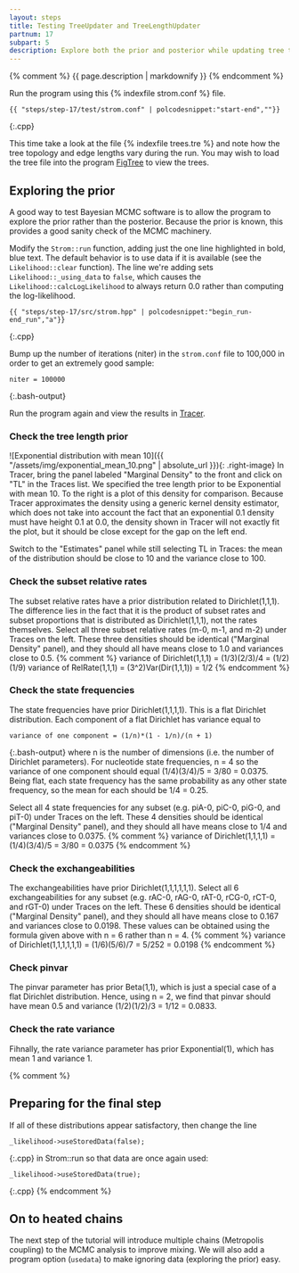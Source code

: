 ```yaml
---
layout: steps
title: Testing TreeUpdater and TreeLengthUpdater
partnum: 17
subpart: 5
description: Explore both the prior and posterior while updating tree topology and edge lengths. 
---
```

{% comment %}
{{ page.description | markdownify }}
{% endcomment %}

Run the program using this {% indexfile strom.conf %} file.
~~~~~~
{{ "steps/step-17/test/strom.conf" | polcodesnippet:"start-end",""}}
~~~~~~
{:.cpp}

This time take a look at the file {% indexfile trees.tre %} and note how the tree topology and edge lengths vary during the run. You may wish to load the tree file into the program [FigTree](https://beast.community/figtree) to view the trees. 

## Exploring the prior

A good way to test Bayesian MCMC software is to allow the program to explore the prior rather than the posterior. Because the prior is known, this provides a good sanity check of the MCMC machinery.

Modify the `Strom::run` function, adding just the one line highlighted in bold, blue text. The default behavior is to use data if it is available (see the `Likelihood::clear` function). The line we're adding sets `Likelihood::_using_data` to `false`, which causes the `Likelihood::calcLogLikelihood` to always return 0.0 rather than computing the log-likelihood.
~~~~~~
{{ "steps/step-17/src/strom.hpp" | polcodesnippet:"begin_run-end_run","a"}}
~~~~~~
{:.cpp}

Bump up the number of iterations (niter) in the `strom.conf` file to 100,000 in order to get an extremely good sample:
~~~~~~
niter = 100000
~~~~~~
{:.bash-output}

Run the program again and view the results in [Tracer](https://beast.community/tracer).

### Check the tree length prior

![Exponential distribution with mean 10]({{ "/assets/img/exponential_mean_10.png" | absolute_url }}){: .right-image}
In Tracer, bring the panel labeled "Marginal Density" to the front and click on "TL" in the Traces list. We specified the tree length prior to be Exponential with mean 10. To the right is a plot of this density for comparison. Because Tracer approximates the density using a generic kernel density estimator, which does not take into account the fact that an exponential 0.1 density must have height 0.1 at 0.0, the density shown in Tracer will not exactly fit the plot, but it should be close except for the gap on the left end. 

Switch to the "Estimates" panel while still selecting TL in Traces: the mean of the distribution should be close to 10 and the variance close to 100.
 
### Check the subset relative rates

The subset relative rates have a prior distribution related to Dirichlet(1,1,1). The difference lies in the fact that it is the product of subset rates and subset proportions that is distributed as Dirichlet(1,1,1), not the rates themselves. Select all three subset relative rates (m-0, m-1, and m-2) under Traces on the left. These three densities should be identical ("Marginal Density" panel), and they should all have means close to 1.0 and variances close to 0.5. 
{% comment %}
variance of Dirichlet(1,1,1) = (1/3)(2/3)/4 = (1/2)(1/9)
variance of RelRate(1,1,1) = (3^2)Var(Dir(1,1,1)) = 1/2
{% endcomment %}

### Check the state frequencies

The state frequencies have prior Dirichlet(1,1,1,1). This is a flat Dirichlet distribution. Each component of a flat Dirichlet has variance equal to
~~~~~
variance of one component = (1/n)*(1 - 1/n)/(n + 1)
~~~~~
{:.bash-output}
where n is the number of dimensions (i.e. the number of Dirichlet parameters). For nucleotide state frequencies, n = 4 so the variance of one component should equal (1/4)(3/4)/5 = 3/80 = 0.0375. Being flat, each state frequency has the same probability as any other state frequency, so the mean for each should be 1/4 = 0.25. 

Select all 4 state frequencies for any subset (e.g. piA-0, piC-0, piG-0, and piT-0) under Traces on the left. These 4 densities should be identical ("Marginal Density" panel), and they should all have means close to 1/4 and variances close to 0.0375. 
{% comment %}
variance of Dirichlet(1,1,1,1) = (1/4)(3/4)/5 = 3/80 = 0.0375
{% endcomment %}

### Check the exchangeabilities

The exchangeabilities have prior Dirichlet(1,1,1,1,1,1). Select all 6 exchangeabilities for any subset (e.g. rAC-0, rAG-0, rAT-0, rCG-0, rCT-0, and rGT-0) under Traces on the left. These 6 densities should be identical ("Marginal Density" panel), and they should all have means close to 0.167 and variances close to 0.0198. These values can be obtained using the formula given above with n = 6 rather than n = 4. 
{% comment %}
variance of Dirichlet(1,1,1,1,1,1) = (1/6)(5/6)/7 = 5/252 = 0.0198
{% endcomment %}

### Check pinvar

The pinvar parameter has prior Beta(1,1), which is just a special case of a flat Dirichlet distribution. Hence, using n = 2, we find that pinvar should have mean 0.5 and variance (1/2)(1/2)/3 = 1/12 = 0.0833.

### Check the rate variance

Fihnally, the rate variance parameter has prior Exponential(1), which has mean 1 and variance 1.

{% comment %}
## Preparing for the final step

If all of these distributions appear satisfactory, then change the line
~~~~~~
_likelihood->useStoredData(false);
~~~~~~
{:.cpp}
 in Strom::run so that data are once again used:
~~~~~~
_likelihood->useStoredData(true);
~~~~~~
{:.cpp}
{% endcomment %}

## On to heated chains

The next step of the tutorial will introduce multiple chains (Metropolis coupling) to the MCMC analysis to improve mixing. We will also add a program option (`usedata`) to make ignoring data (exploring the prior) easy.
